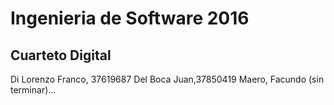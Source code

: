 # Ingenieria de Software 2016

## Cuarteto Digital

Di Lorenzo Franco, 37619687
Del Boca Juan,37850419
Maero, Facundo
(sin terminar)...